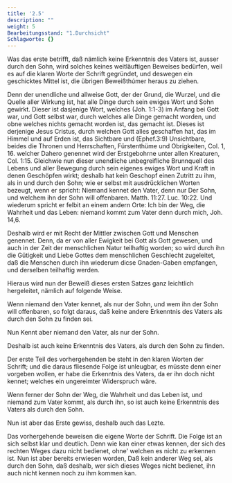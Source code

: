 ```yaml
---
title: '2.5'
description: ""
weight: 5
Bearbeitungsstand: "1.Durchsicht"
Schlagworte: {}
---
```

<!-- Seite 57 -->


Was das erste betrifft, daß nämlich keine
Erkenntnis des Vaters ist, ausser durch den
Sohn, wird solches keines weitläuftigen Beweises
bedürfen, weil es auf die klaren Worte der Schrift
gegründet, und deswegen ein geschicktes Mittel ist, die
übrigen Beweißthúmer heraus zu ziehen.

Denn der unendliche und allweise Gott, der der
Grund, die Wurzel, und die Quelle aller Wirkung
ist, hat alle Dinge durch sein ewiges Wort und
Sohn gewirkt. Dieser ist dasjenige Wort, welches (Joh. 1:1-3)
im Anfang bei Gott war, und Gott selbst war,
durch welches alle Dinge gemacht worden, und
obne welches nichts gemacht worden ist, das gemacht
ist. Dieses ist derjenige Jesus Cristus,
durch welchen Gott alles geschaffen hat, das im
Himmel und auf Erden ist, das Sichtbare und (Ephef.3:9)
Unsichtbare, beides die Thronen und Herrschaften,
Fürstenthüme und Obrigkeiten, Col. 1, 16.
welcher Dahero genennet wird der Erstgebohrne unter
allen Kreaturen, Col. 1:15. Gleichwie nun dieser
unendliche unbegreifliche Brunnquell des Lebens und
aller Bewegung durch sein eigenes ewiges Wort und
Kraft in denen Geschöpfen wirkt; deshalb hat kein Geschopf
einen Zutritt zu ihm, als in und durch den Sohn;
wie er selbst mit ausdrücklichen Worten bezeugt, wenn
er spricht: Niemand kennet den Vater, denn nur
Der Sohn, und welchem ihn der Sohn will offenbaren.
Matth. 11:27. Luc. 10:22. Und wiederum
spricht er felbit an einem andern Orte: Ich bin der
Weg, die Wahrheit und das Leben: niemand
kommt zum Vater denn durch mich, Joh. 14,6.

Deshalb wird er mit Recht der Mittler zwischen
Gott und Menschen genennet. Denn, da<!-- Seite 58,  content-0072.xml -->
er von aller Ewigkeit bei Gott als Gott gewesen,
und auch in der Zeit der menschlichen Natur teilhaftig
worden; so wird durch ihn die Gütigkeit und Liebe
Gottes dem menschlichen Geschlecht zugeleitet, daß
die Menschen durch ihn wiederum dicse Gnaden-Gaben
empfangen, und derselben teilhaftig werden.

Hieraus wird nun der Beweiß dieses ersten Satzes
ganz leichtlich hergeleitet, nämlich auf folgende Weise.

Wenn niemand den Vater kennet, als nur der
Sohn, und wem ihn der Sohn will offenbaren, so
folgt daraus, daß keine andere Erkenntnis des Vaters
als durch den Sohn zu finden sei.

Nun Kennt aber niemand den Vater, als nur der Sohn.

Deshalb
 ist auch keine Erkenntnis des Vaters,
als durch den Sohn zu finden.

Der erste Teil des vorhergehenden be steht in den
klaren Worten der Schrift; und die daraus fliesende
Folge ist unleugbar, es müsste denn einer vorgeben wollen,
er habe die Erkenntnis des Vaters, da er ihn doch nicht
kennet; welches ein ungereimter Widerspruch
wäre.

Wenn ferner der Sohn der Weg, die Wahrheit
und das Leben ist, und niemand zum Vater kommt,
als durch ihn, so ist auch keine Erkenntnis des Vaters
als durch den Sohn.

Nun ist aber das Erste gewiss, deshalb auch das Lezte.

Das vorhergehende beweisen die eigene Worte der
Schrift. Die Folge ist an sich selbst klar und deutlich.
Denn wie kan einer etwas kennen, der sich des rechten
Weges dazu nicht bedienet, ohne' welchen es nicht zu
erkennen ist. Nun ist aber bereits erwiesen worden,
Daß kein anderer Weg sei, als durch den Sohn, daß
deshalb, wer sich dieses Weges nicht bedienet, ihn auch
nicht kennen noch zu ihm kommen kan.<!-- Seite 59 -->

